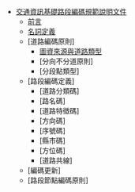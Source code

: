 * [交通資訊基礎路段編碼規範說明文件](README.md)
  * [前言](Standard/S_01.md)
  * [名詞定義](Standard/S_02.md)
  * [道路編碼原則]
    * [圖資來源與道路類型](Standard/S_03.md)
    * [分向不分道原則]
    * [分段點類型]
  * [路段編碼定義]
    * [道路分類碼]
    * [路名碼]
    * [道路特徵碼]
    * [方向碼]
    * [序號碼]
    * [縣市碼]
    * [方位碼]
    * [道路共線]
  * [編碼更新]
  * [路段節點編碼原則]
  
